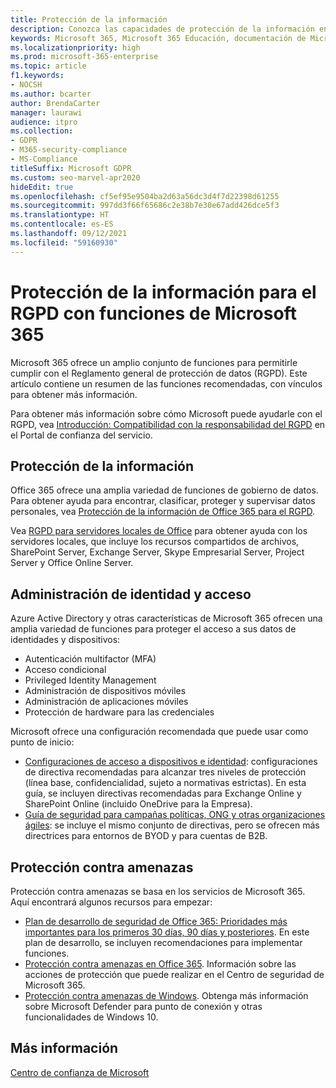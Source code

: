 ```yaml
---
title: Protección de la información
description: Conozca las capacidades de protección de la información en Microsoft 365 para el Reglamento general de protección de datos (GDPR)
keywords: Microsoft 365, Microsoft 365 Educación, documentación de Microsoft 365, RGPD
ms.localizationpriority: high
ms.prod: microsoft-365-enterprise
ms.topic: article
f1.keywords:
- NOCSH
ms.author: bcarter
author: BrendaCarter
manager: laurawi
audience: itpro
ms.collection:
- GDPR
- M365-security-compliance
- MS-Compliance
titleSuffix: Microsoft GDPR
ms.custom: seo-marvel-apr2020
hideEdit: true
ms.openlocfilehash: cf5ef95e9504ba2d63a56dc3d4f7d22398d61255
ms.sourcegitcommit: 997dd3f66f65686c2e38b7e30e67add426dce5f3
ms.translationtype: HT
ms.contentlocale: es-ES
ms.lasthandoff: 09/12/2021
ms.locfileid: "59160930"
---
```

# <a name="information-protection-for-gdpr-with-microsoft-365-capabilities"></a>Protección de la información para el RGPD con funciones de Microsoft 365

Microsoft 365 ofrece un amplio conjunto de funciones para permitirle cumplir con el Reglamento general de protección de datos (RGPD). Este artículo contiene un resumen de las funciones recomendadas, con vínculos para obtener más información.

Para obtener más información sobre cómo Microsoft puede ayudarle con el RGPD, vea [Introducción: Compatibilidad con la responsabilidad del RGPD](https://servicetrust.microsoft.com/ViewPage/GDPRGetStarted) en el Portal de confianza del servicio.

## <a name="information-protection"></a>Protección de la información

Office 365 ofrece una amplia variedad de funciones de gobierno de datos. Para obtener ayuda para encontrar, clasificar, proteger y supervisar datos personales, vea [Protección de la información de Office 365 para el RGPD](/microsoft-365/compliance/office-365-information-protection-for-gdpr).

Vea [RGPD para servidores locales de Office](/microsoft-365/compliance/gdpr-for-office-servers) para obtener ayuda con los servidores locales, que incluye los recursos compartidos de archivos, SharePoint Server, Exchange Server, Skype Empresarial Server, Project Server y Office Online Server. 

## <a name="identity-and-access-management"></a>Administración de identidad y acceso

Azure Active Directory y otras características de Microsoft 365 ofrecen una amplia variedad de funciones para proteger el acceso a sus datos de identidades y dispositivos:

- Autenticación multifactor (MFA)
- Acceso condicional
- Privileged Identity Management
- Administración de dispositivos móviles
- Administración de aplicaciones móviles
- Protección de hardware para las credenciales

Microsoft ofrece una configuración recomendada que puede usar como punto de inicio:

- [Configuraciones de acceso a dispositivos e identidad](/microsoft-365/security/office-365-security/microsoft-365-policies-configurations): configuraciones de directiva recomendadas para alcanzar tres niveles de protección (línea base, confidencialidad, sujeto a normativas estrictas). En esta guía, se incluyen directivas recomendadas para Exchange Online y SharePoint Online (incluido OneDrive para la Empresa).
- [Guía de seguridad para campañas políticas, ONG y otras organizaciones ágiles](/microsoft-365/security/office-365-security/microsoft-security-guidance-for-political-campaigns-nonprofits-and-other-agile-o): se incluye el mismo conjunto de directivas, pero se ofrecen más directrices para entornos de BYOD y para cuentas de B2B.

## <a name="threat-protection"></a>Protección contra amenazas

Protección contra amenazas se basa en los servicios de Microsoft 365. Aquí encontrará algunos recursos para empezar:

- [Plan de desarrollo de seguridad de Office 365: Prioridades más importantes para los primeros 30 días, 90 días y posteriores](/microsoft-365/security/office-365-security/security-roadmap). En este plan de desarrollo, se incluyen recomendaciones para implementar funciones. 
- [Protección contra amenazas en Office 365](/microsoft-365/security/office-365-security/protect-against-threats). Información sobre las acciones de protección que puede realizar en el Centro de seguridad de Microsoft 365.
- [Protección contra amenazas de Windows](/windows/security/threat-protection/). Obtenga más información sobre Microsoft Defender para punto de conexión y otras funcionalidades de Windows 10.

## <a name="learn-more"></a>Más información

[Centro de confianza de Microsoft](https://www.microsoft.com/trust-center/privacy/gdpr-overview)
